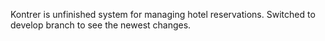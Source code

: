 Kontrer is unfinished system for managing hotel reservations. Switched to develop branch to see the newest changes.
